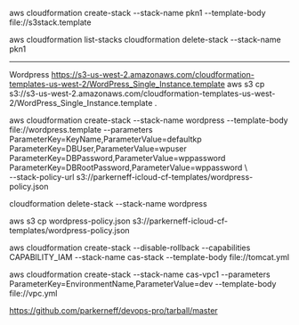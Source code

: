 aws cloudformation create-stack --stack-name pkn1 --template-body file://s3stack.template

aws cloudformation list-stacks
cloudformation delete-stack --stack-name pkn1


--- 
Wordpress
https://s3-us-west-2.amazonaws.com/cloudformation-templates-us-west-2/WordPress_Single_Instance.template
aws s3 cp s3://s3-us-west-2.amazonaws.com/cloudformation-templates-us-west-2/WordPress_Single_Instance.template .


aws cloudformation create-stack --stack-name wordpress --template-body file://wordpress.template --parameters \
    ParameterKey=KeyName,ParameterValue=defaultkp \
    ParameterKey=DBUser,ParameterValue=wpuser \
    ParameterKey=DBPassword,ParameterValue=wppassword \
    ParameterKey=DBRootPassword,ParameterValue=wppassword \   
    --stack-policy-url s3://parkerneff-icloud-cf-templates/wordpress-policy.json
    
cloudformation delete-stack --stack-name wordpress    



aws s3 cp wordpress-policy.json s3://parkerneff-icloud-cf-templates/wordpress-policy.json


aws cloudformation create-stack --disable-rollback --capabilities CAPABILITY_IAM --stack-name cas-stack --template-body file://tomcat.yml


aws cloudformation create-stack  --stack-name cas-vpc1 --parameters ParameterKey=EnvironmentName,ParameterValue=dev --template-body file://vpc.yml


https://github.com/parkerneff/devops-pro/tarball/master
    